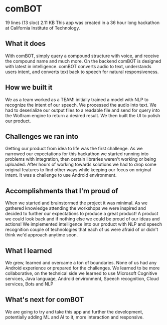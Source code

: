 # comBOT
19 lines (13 sloc)  2.11 KB
This app was created in a 36 hour long hackathon at California Institute of Technology.

## What it does
With comBOT, simply query a compound structure with voice, and receive the compound name and much more. On the backend comBOT is designed with latest in intelligence. comBOT converts audio to text, understands users intent, and converts text back to speech for natural responsiveness.

## How we built it
We as a team worked as a TEAM! initially trained a model with NLP to recognize the intent of our speech. We processed the audio into text. We had to deserialize our output files to a readable file and send for query into the Wolfram engine to return a desired result. We then built the UI to polish our product.

## Challenges we ran into
Getting our product from idea to life was the first challenge. As we narrowed our expectations for this hackathon we started running into problems with integration, then certain libraries weren't working or being uploaded. After hours of working towards solutions we had to drop some original features to find other ways while keeping our focus on original intent. It was a challenge to use Android environment.

## Accomplishments that I'm proud of
When we started and brainstormed the project it was minimal. As we gathered knowledge attending the workshops we were inspired and decided to further our expectations to produce a great product! A product we could look back and if nothing else we could be proud of our ideas and actions! We implemented intelligence into our product with NLP and speech recognition couple of technologies that each of us were afraid of or didn't think we'd approach anytime soon.

## What I learned
We grew, learned and overcame a ton of boundaries. None of us had any Android experience or prepared for the challenges. We learned to be more collaborative, on the technical side we learned to use Microsoft Cognitive services, Java language, Android environment, Speech recognition, Cloud services, Bots and NLP

## What's next for comBOT
We are going to try and take this app and further the development, potentially adding ML and AI to it, more interaction and responsive.
